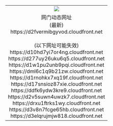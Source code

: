﻿<table>
  <tr></tr>
  <tr><td colspan=2 align=center><img src="https://d2fvermibgyvod.cloudfront.net/Up/oGate.jpg" /></td></tr>
  <tr><td colspan=2 align=center>网门动态网址<br/>(最新)
<br>https://d2fvermibgyvod.cloudfront.net
<br/><br/>(以下网址可能失效)
<br>https://d10hd7yi7or4ng.cloudfront.net
<br>https://d277uy26uku6q5.cloudfront.net
<br>https://d1w1pu2unb9pqi.cloudfront.net
<br>https://dml6c1q9b21zw.cloudfront.net
<br>https://d1rnohkx7xq19f.cloudfront.net
<br>https://d17snsioz87xie.cloudfront.net
<br>https://ddfk6ydw3kre9.cloudfront.net
<br>https://d2v5suwn4uwzk7.cloudfront.net
<br>https://drxu1ftrks1wy.cloudfront.net
<br>https://d3v8n7fcge65hb.cloudfront.net
<br>https://d3elqrujmjw818.cloudfront.net
    </td>
  </tr>
</table>
